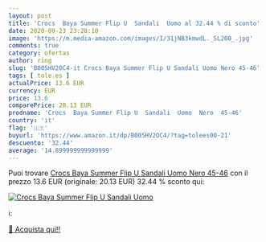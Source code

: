```yaml
---
layout: post
title: 'Crocs  Baya Summer Flip U  Sandali  Uomo al 32.44 % di sconto'
date: 2020-09-23 23:28:10
image: 'https://m.media-amazon.com/images/I/31jNB3kmwdL._SL200_.jpg'
comments: true
category: ofertas
author: ring
slug: 'B005HV2OC4-it Crocs Baya Summer Flip U Sandali Uomo Nero 45-46'
tags: [ tole.es ]
actualPrice: 13.6 EUR
currency: EUR
price: 13.6
comparePrice: 20.13 EUR
prodname: 'Crocs  Baya Summer Flip U  Sandali  Uomo  Nero  45-46'
country: 'it'
flag: '🇮🇹'
buyurl: 'https://www.amazon.it/dp/B005HV2OC4/?tag=tolees00-21'
descuento: '32.44'
average: '14.899999999999999'
---
```


Puoi trovare [Crocs  Baya Summer Flip U  Sandali  Uomo  Nero  45-46](https://www.amazon.it/dp/B005HV2OC4/?tag=tolees00-21) con il prezzo 13.6 EUR (originale: 20.13 EUR) 32.44 % sconto qui:

[![Crocs  Baya Summer Flip U  Sandali  Uomo](https://m.media-amazon.com/images/I/31jNB3kmwdL._SL200_.jpg)](https://www.amazon.it/dp/B005HV2OC4/?tag=tolees00-21)

ℹ️:


[🛒 Acquista qui!!](https://www.amazon.it/dp/B005HV2OC4/?tag=tolees00-21)
